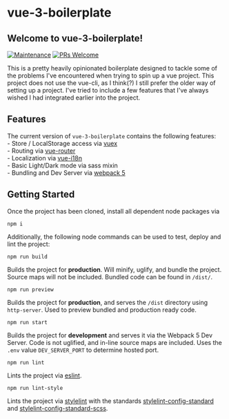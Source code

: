 # vue-3-boilerplate
## Welcome to vue-3-boilerplate!<br>

[![Maintenance](https://img.shields.io/badge/Maintained%3F-yes-green.svg)](https://github.com/97cider/vue-3-boilerplate/graphs/commit-activity) [![PRs Welcome](https://img.shields.io/badge/PRs-welcome-brightgreen.svg)](http://makeapullrequest.com)

This is a pretty heavily opinionated boilerplate designed to tackle some of the problems I've encountered when trying to spin up a vue project. This project does not use the vue-cli, as I think(?) I still prefer the older way of setting up a project. I've tried to include a few features that I've always wished I had integrated earlier into the project.

## Features
The current version of `vue-3-boilerplate` contains the following features:<br>
    - Store / LocalStorage access via [vuex](https://vuex.vuejs.org/)<br>
    - Routing via [vue-router](https://router.vuejs.org/)<br>
    - Localization via [vue-i18n](https://kazupon.github.io/vue-i18n/)<br>
    - Basic Light/Dark mode via sass mixin<br>
    - Bundling and Dev Server via [webpack 5](https://webpack.js.org/)<br>

## Getting Started
Once the project has been cloned, install all dependent node packages via
```
npm i
```
Additionally, the following node commands can be used to test, deploy and lint the project:
```
npm run build
```
Builds the project for **production**. Will minify, uglify, and bundle the project. Source maps will not be included. Bundled code can be found in `/dist/`.
```
npm run preview
```
Builds the project for **production**, and serves the `/dist` directory using `http-server`. Used to preview bundled and production ready code.
```
npm run start
```
Builds the project for **development** and serves it via the Webpack 5 Dev Server. Code is not uglified, and in-line source maps are included. Uses the `.env` value `DEV_SERVER_PORT` to determine hosted port.
```
npm run lint
```
Lints the project via [eslint](https://eslint.org/).
```
npm run lint-style
```
Lints the project via [stylelint](https://stylelint.io/) with the standards [stylelint-config-standard](https://www.npmjs.com/package/stylelint-config-standard) and [stylelint-config-standard-scss](https://www.npmjs.com/package/stylelint-config-standard-scss).